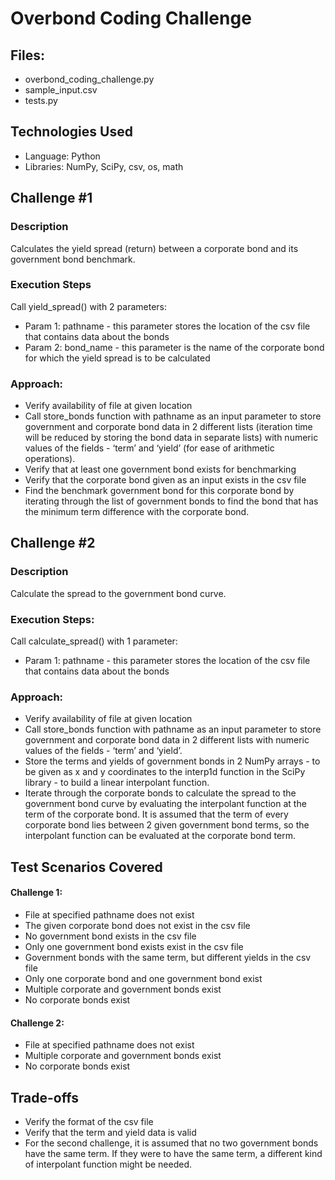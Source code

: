 # Overbond Coding Challenge

## Files:

- overbond_coding_challenge.py
- sample_input.csv
- tests.py

## Technologies Used


- Language: Python
- Libraries: NumPy, SciPy, csv, os, math

## Challenge #1

### Description

Calculates the yield spread (return) between a corporate bond and its government bond benchmark. 

### Execution Steps

Call yield_spread() with 2 parameters:
- Param 1: pathname - this parameter stores the location of the csv file that contains data about the bonds
- Param 2: bond_name - this parameter is the name of the corporate bond for which the yield spread is to be calculated

### Approach:

- Verify availability of file at given location
- Call store_bonds function with pathname as an input parameter to store government and corporate bond data in 2 different lists (iteration time will be reduced by storing the bond data in separate lists) with numeric values of the fields - ‘term’ and ‘yield’ (for ease of arithmetic operations). 
- Verify that at least one government bond exists for benchmarking
- Verify that the corporate bond given as an input exists in the csv file
- Find the benchmark government bond for this corporate bond by iterating through the list of government bonds to find the bond that has the minimum term difference with the corporate bond.

## Challenge #2

### Description

Calculate the spread to the government bond curve.

### Execution Steps:

Call calculate_spread() with 1 parameter:
- Param 1: pathname - this parameter stores the location of the csv file that contains data about the bonds

### Approach:

- Verify availability of file at given location
- Call store_bonds function with pathname as an input parameter to store government and corporate bond data in 2 different lists with numeric values of the fields - ‘term’ and ‘yield’. 
- Store the terms and yields of government bonds in 2 NumPy arrays - to be given as x and y coordinates to the interp1d function in the SciPy library - to build a linear interpolant function. 
- Iterate through the corporate bonds to calculate the spread to the government bond curve by evaluating the interpolant function at the term of the corporate bond. It is assumed that the term of every corporate bond lies between 2 given government bond terms, so the interpolant function can be evaluated at the corporate bond term. 


## Test Scenarios Covered

#### Challenge 1:

- File at specified pathname does not exist
- The given corporate bond does not exist in the csv file
- No government bond exists in the csv file
- Only one government bond exists exist in the csv file
- Government bonds with the same term, but different yields in the csv file
- Only one corporate bond and one government bond exist
- Multiple corporate and government bonds exist
- No corporate bonds exist

#### Challenge 2:

- File at specified pathname does not exist
- Multiple corporate and government bonds exist
- No corporate bonds exist

## Trade-offs

- Verify the format of the csv file
- Verify that the term and yield data is valid
- For the second challenge, it is assumed that no two government bonds have the same term. If they were to have the same term, a different kind of interpolant function might be needed.


